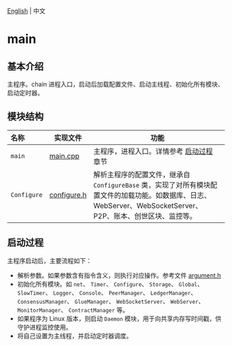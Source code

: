 [English](README.md) | 中文

# main

## 基本介绍
主程序。chain 进程入口，启动后加载配置文件、启动主线程、初始化所有模块、启动定时器。

## 模块结构
名称 | 实现文件 | 功能
|:--- | --- | ---
| `main` | [main.cpp](./main.cpp) | 主程序，进程入口。详情参考 [启动过程](##启动过程) 章节
| `Configure` | [configure.h](./configure.h) | 解析主程序的配置文件，继承自 `ConfigureBase` 类，实现了对所有模块配置文件的加载功能。如数据库、日志、WebServer、WebSocketServer、P2P、账本、创世区块、监控等。


## 启动过程

主程序启动后，主要流程如下：
- 解析参数。如果参数含有指令含义，则执行对应操作。参考文件 [argument.h](../common/argument.h)
- 初始化所有模块。如 `net`、 `Timer`、 `Configure`、 `Storage`、 `Global`、 `SlowTimer`、 `Logger`、 `Console`、 `PeerManager`、 `LedgerManager`、 `ConsensusManager`、 `GlueManager`、 `WebSocketServer`、 `WebServer`、 `MonitorManager`、 `ContractManager` 等。
- 如果程序为 Linux 版本，则启动 `Daemon` 模块，用于向共享内存写时间戳，供守护进程监控使用。
- 将自己设置为主线程，并启动定时器调度。